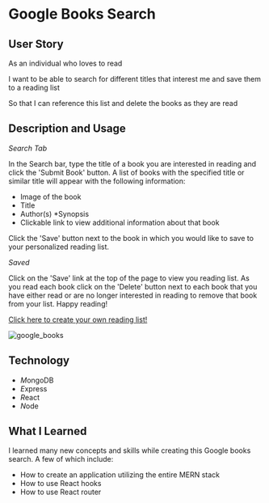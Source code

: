 # Google Books Search
## User Story
As an individual who loves to read

I want to be able to search for different titles that interest me and save them to a reading list

So that I can reference this list and delete the books as they are read 

## Description and Usage
*Search Tab*


In the Search bar, type the title of a book you are interested in reading and click the 'Submit Book' button. A list of books with the specified title or similar title will appear with the following information:


* Image of the book
* Title
* Author(s)
*Synopsis
* Clickable link to view additional information about that book

 
Click the 'Save' button next to the book in which you would like to save to your personalized reading list.


*Saved*


Click on the 'Save' link at the top of the page to view you reading list. As you read each book click on the 'Delete' button next to each book that you have either read or are no longer interested in reading to remove that book from your list. Happy reading!


[Click here to create your own reading list!](https://ashleyw27.github.io/code_quiz/)

![google_books](assets/images/code-quiz.png)

## Technology
* *M*ongoDB
* *E*xpress
* *R*eact
* *N*ode
  
## What I Learned
I learned many new concepts and skills while creating this Google books search. A few of which include:
* How to create an application utilizing the entire MERN stack
* How to use React hooks
* How to use React router
